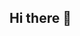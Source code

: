 ## Hi there 👋

<!--
**MatheusTrindade-dev/MatheusTrindade-dev** is a ✨ _special_ ✨ repository because its `README.md` (this file) appears on your GitHub profile.

- 🌱 I'm currently studying Systems Analysis and Development Technology at Fatec Campinas. I would like to use GitHub to connect with new people in my field and showcase my personal projects to everyone!
- 📫 How to reach me: matheus.trindade@fatec.sp.gov.br
-->
